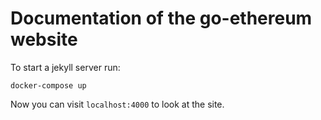 # Documentation of the go-ethereum website

To start a jekyll server run:
```shell
docker-compose up
```
Now you can visit `localhost:4000` to look at the site.
